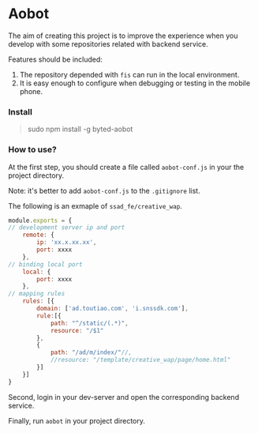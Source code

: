 # Aobot

The aim of creating this project is to improve the experience when you develop with some repositories related with backend service.

Features should be included:

1. The repository depended with `fis` can run in the local environment.
2. It is easy enough to configure when debugging or testing in the mobile phone.

### Install

> sudo npm install -g byted-aobot

### How to use?

At the first step, you should create a file called  `aobot-conf.js` in your the project directory. 

Note: it's better to add `aobot-conf.js` to the `.gitignore` list.

The following is an exmaple of `ssad_fe/creative_wap`.

```js
module.exports = {
// development server ip and port
    remote: {
        ip: 'xx.x.xx.xx', 
        port: xxxx
    },
// binding local port
    local: {
        port: xxxx
    },
// mapping rules
    rules: [{
        domain: ['ad.toutiao.com', 'i.snssdk.com'],
        rule:[{
            path: "^/static/(.*)",
            resource: "/$1"
        },
        {
            path: "/ad/m/index/"//,
            //resource: "/template/creative_wap/page/home.html"
        }]
    }]
}
```

Second, login in your dev-server and open the corresponding backend service.

Finally, run `aobot` in your project directory.
